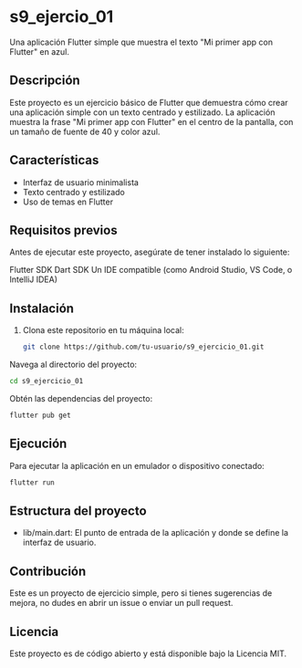  # s9_ejercio_01
Una aplicación Flutter simple que muestra el texto "Mi primer app con Flutter" en azul.

## Descripción

Este proyecto es un ejercicio básico de Flutter que demuestra cómo crear una aplicación simple con un texto centrado y estilizado. La aplicación muestra la frase "Mi primer app con Flutter" en el centro de la pantalla, con un tamaño de fuente de 40 y color azul.

## Características

- Interfaz de usuario minimalista
- Texto centrado y estilizado
- Uso de temas en Flutter

## Requisitos previos
Antes de ejecutar este proyecto, asegúrate de tener instalado lo siguiente:

Flutter SDK
Dart SDK
Un IDE compatible (como Android Studio, VS Code, o IntelliJ IDEA)

## Instalación

1. Clona este repositorio en tu máquina local:

   ```bash
   git clone https://github.com/tu-usuario/s9_ejercicio_01.git
   ```

Navega al directorio del proyecto:
```bash
cd s9_ejercicio_01
```

Obtén las dependencias del proyecto:
```bash
flutter pub get
```

## Ejecución
Para ejecutar la aplicación en un emulador o dispositivo conectado:
```bash
flutter run
```
##  Estructura del proyecto

- lib/main.dart: El punto de entrada de la aplicación y donde se define la interfaz de usuario.

## Contribución
Este es un proyecto de ejercicio simple, pero si tienes sugerencias de mejora, no dudes en abrir un issue o enviar un pull request.
## Licencia
Este proyecto es de código abierto y está disponible bajo la Licencia MIT.

